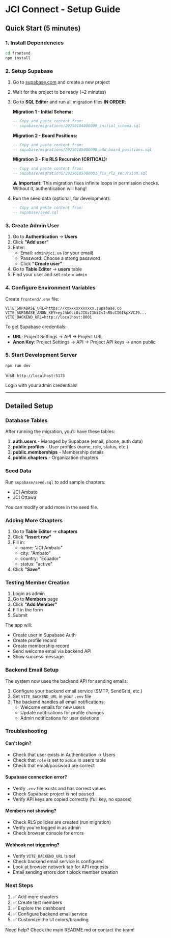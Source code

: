 # JCI Connect - Setup Guide

## Quick Start (5 minutes)

### 1. Install Dependencies

```bash
cd frontend
npm install
```

### 2. Setup Supabase

1. Go to [supabase.com](https://supabase.com) and create a new project
2. Wait for the project to be ready (~2 minutes)
3. Go to **SQL Editor** and run all migration files **IN ORDER**:
   
   **Migration 1 - Initial Schema:**
   ```sql
   -- Copy and paste content from:
   -- supabase/migrations/20250104000000_initial_schema.sql
   ```
   
   **Migration 2 - Board Positions:**
   ```sql
   -- Copy and paste content from:
   -- supabase/migrations/20250105000000_add_board_positions.sql
   ```
   
   **Migration 3 - Fix RLS Recursion (CRITICAL):**
   ```sql
   -- Copy and paste content from:
   -- supabase/migrations/20250105000001_fix_rls_recursion.sql
   ```
   ⚠️ **Important:** This migration fixes infinite loops in permission checks. Without it, authentication will hang!

4. Run the seed data (optional, for development):
   ```sql
   -- Copy and paste content from:
   -- supabase/seed.sql
   ```

### 3. Create Admin User

1. Go to **Authentication** → **Users**
2. Click **"Add user"**
3. Enter:
   - Email: `admin@jci.ua` (or your email)
   - Password: Choose a strong password
   - Click **"Create user"**
4. Go to **Table Editor** → **users** table
5. Find your user and set `role` = `admin`

### 4. Configure Environment Variables

Create `frontend/.env` file:

```env
VITE_SUPABASE_URL=https://xxxxxxxxxxxxx.supabase.co
VITE_SUPABASE_ANON_KEY=eyJhbGciOiJIUzI1NiIsInR5cCI6IkpXVCJ9...
VITE_BACKEND_URL=http://localhost:8001
```

To get Supabase credentials:
- **URL**: Project Settings → API → Project URL
- **Anon Key**: Project Settings → API → Project API keys → anon public

### 5. Start Development Server

```bash
npm run dev
```

Visit: `http://localhost:5173`

Login with your admin credentials!

---

## Detailed Setup

### Database Tables

After running the migration, you'll have these tables:

1. **auth.users** - Managed by Supabase (email, phone, auth data)
2. **public.profiles** - User profiles (name, role, status, etc.)
3. **public.memberships** - Membership details
4. **public.chapters** - Organization chapters

### Seed Data

Run `supabase/seed.sql` to add sample chapters:
- JCI Ambato
- JCI Ottawa

You can modify or add more in the seed file.

### Adding More Chapters

1. Go to **Table Editor** → **chapters**
2. Click **"Insert row"**
3. Fill in:
   - name: "JCI Ambato"
   - city: "Ambato"
   - country: "Ecuador"
   - status: "active"
4. Click **"Save"**

### Testing Member Creation

1. Login as admin
2. Go to **Members** page
3. Click **"Add Member"**
4. Fill in the form
5. Submit

The app will:
- Create user in Supabase Auth
- Create profile record
- Create membership record
- Send welcome email via backend API
- Show success message

### Backend Email Setup

The system now uses the backend API for sending emails:

1. Configure your backend email service (SMTP, SendGrid, etc.)
2. Set `VITE_BACKEND_URL` in your `.env` file
3. The backend handles all email notifications:
   - Welcome emails for new users
   - Update notifications for profile changes
   - Admin notifications for user deletions

### Troubleshooting

#### Can't login?
- Check that user exists in Authentication → Users
- Check that `role` is set to `admin` in users table
- Check that email/password are correct

#### Supabase connection error?
- Verify `.env` file exists and has correct values
- Check Supabase project is not paused
- Verify API keys are copied correctly (full key, no spaces)

#### Members not showing?
- Check RLS policies are created (run migration)
- Verify you're logged in as admin
- Check browser console for errors

#### Webhook not triggering?
- Verify `VITE_BACKEND_URL` is set
- Check backend email service is configured
- Look at browser network tab for API requests
- Email sending errors don't block member creation

### Next Steps

1. ✅ Add more chapters
2. ✅ Create test members
3. ✅ Explore the dashboard
4. ✅ Configure backend email service
5. ✅ Customize the UI colors/branding

Need help? Check the main README.md or contact the team!

